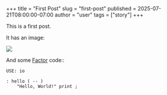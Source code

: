 +++
title = "First Post"
slug = "first-post"
published = 2025-07-21T08:00:00-07:00
author = "user"
tags = ["story"]
+++

This is a first post.

It has an image:

![](/images/first-make-it-work-then-make-it-beautiful.jpeg)

And some [Factor](https://factorcode.org) code::

```factor
USE: io

: hello ( -- )
    "Hello, World!" print ;
```
